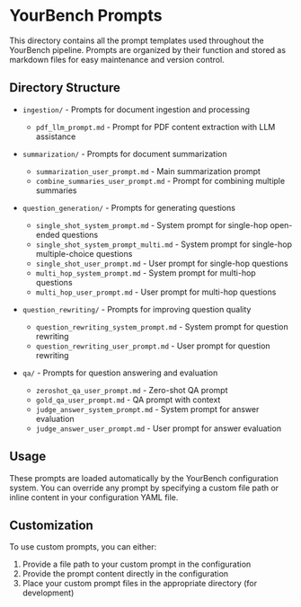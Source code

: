 # YourBench Prompts

This directory contains all the prompt templates used throughout the YourBench pipeline. Prompts are organized by their function and stored as markdown files for easy maintenance and version control.

## Directory Structure

- `ingestion/` - Prompts for document ingestion and processing
  - `pdf_llm_prompt.md` - Prompt for PDF content extraction with LLM assistance

- `summarization/` - Prompts for document summarization
  - `summarization_user_prompt.md` - Main summarization prompt
  - `combine_summaries_user_prompt.md` - Prompt for combining multiple summaries

- `question_generation/` - Prompts for generating questions
  - `single_shot_system_prompt.md` - System prompt for single-hop open-ended questions
  - `single_shot_system_prompt_multi.md` - System prompt for single-hop multiple-choice questions
  - `single_shot_user_prompt.md` - User prompt for single-hop questions
  - `multi_hop_system_prompt.md` - System prompt for multi-hop questions
  - `multi_hop_user_prompt.md` - User prompt for multi-hop questions

- `question_rewriting/` - Prompts for improving question quality
  - `question_rewriting_system_prompt.md` - System prompt for question rewriting
  - `question_rewriting_user_prompt.md` - User prompt for question rewriting

- `qa/` - Prompts for question answering and evaluation
  - `zeroshot_qa_user_prompt.md` - Zero-shot QA prompt
  - `gold_qa_user_prompt.md` - QA prompt with context
  - `judge_answer_system_prompt.md` - System prompt for answer evaluation
  - `judge_answer_user_prompt.md` - User prompt for answer evaluation

## Usage

These prompts are loaded automatically by the YourBench configuration system. You can override any prompt by specifying a custom file path or inline content in your configuration YAML file.

## Customization

To use custom prompts, you can either:
1. Provide a file path to your custom prompt in the configuration
2. Provide the prompt content directly in the configuration
3. Place your custom prompt files in the appropriate directory (for development)
